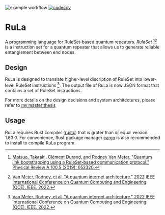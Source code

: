 ![example workflow](https://github.com/Chibikuri/RuLa/actions/workflows/build_test.yaml/badge.svg)
[![codecov](https://codecov.io/gh/Chibikuri/RuLa/branch/main/graph/badge.svg?token=M4GYZPQEHY)](https://codecov.io/gh/Chibikuri/RuLa)

# RuLa
A programming language for RuleSet-based quantum repeaters. *RuleSet* [^ruleset][^architecture] is a instruction set for a quantum repeater that allows us to generate reliable entanglement between end nodes.

## Design
RuLa is designed to translate higher-level discription of RuleSet into lower-level RuleSet instructions [^architecture]. The output file of RuLa is now JSON format that contains a set of RuleSet instructions.

For more details on the design decisions and system architectures, please refer to [my master thesis](https://aqua.sfc.wide.ad.jp/publications/cocori_mthesis.pdf)
## Usage
RuLa requires Rust compiler ([rustc](https://www.rust-lang.org/tools/install)) that is grater than or equal version 1.63.0. For convenience, Rust package manager [cargo](https://doc.rust-lang.org/cargo/) is also recommended to install to compile RuLa program.


[^ruleset]:[Matsuo, Takaaki, Clément Durand, and Rodney Van Meter. "Quantum link bootstrapping using a RuleSet-based communication protocol." Physical Review A 100.5 (2019): 052320.](https://journals.aps.org/pra/abstract/10.1103/PhysRevA.100.052320) 

[^architecture]:[Van Meter, Rodney, et al. "A quantum internet architecture." 2022 IEEE International Conference on Quantum Computing and Engineering (QCE). IEEE, 2022.](https://ieeexplore.ieee.org/abstract/document/9951258)